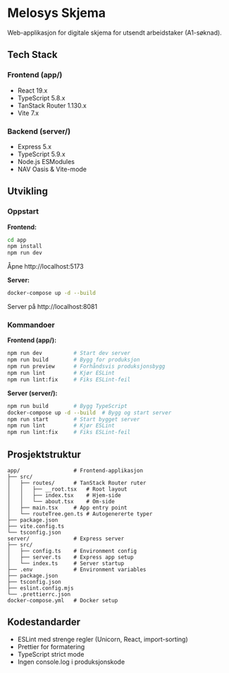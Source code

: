 # Melosys Skjema

Web-applikasjon for digitale skjema for utsendt arbeidstaker (A1-søknad).

## Tech Stack

### Frontend (app/)
- React 19.x
- TypeScript 5.8.x  
- TanStack Router 1.130.x
- Vite 7.x

### Backend (server/)
- Express 5.x
- TypeScript 5.9.x
- Node.js ESModules
- NAV Oasis & Vite-mode

## Utvikling

### Oppstart

**Frontend:**
```bash
cd app
npm install
npm run dev
```
Åpne http://localhost:5173

**Server:**
```bash
docker-compose up -d --build
```
Server på http://localhost:8081

### Kommandoer

**Frontend (app/):**
```bash
npm run dev          # Start dev server
npm run build        # Bygg for produksjon
npm run preview      # Forhåndsvis produksjonsbygg
npm run lint         # Kjør ESLint
npm run lint:fix     # Fiks ESLint-feil
```

**Server (server/):**
```bash
npm run build        # Bygg TypeScript
docker-compose up -d --build  # Bygg og start server
npm run start        # Start bygget server
npm run lint         # Kjør ESLint
npm run lint:fix     # Fiks ESLint-feil
```

## Prosjektstruktur

```
app/                 # Frontend-applikasjon
├── src/
│   ├── routes/      # TanStack Router ruter
│   │   ├── __root.tsx   # Root layout
│   │   ├── index.tsx    # Hjem-side
│   │   └── about.tsx    # Om-side
│   ├── main.tsx     # App entry point
│   └── routeTree.gen.ts # Autogenererte typer
├── package.json
├── vite.config.ts
└── tsconfig.json
server/              # Express server
├── src/
│   ├── config.ts    # Environment config
│   ├── server.ts    # Express app setup
│   └── index.ts     # Server startup
├── .env             # Environment variables
├── package.json
├── tsconfig.json
├── eslint.config.mjs
└── .prettierrc.json
docker-compose.yml   # Docker setup
```

## Kodestandarder

- ESLint med strenge regler (Unicorn, React, import-sorting)
- Prettier for formatering
- TypeScript strict mode
- Ingen console.log i produksjonskode